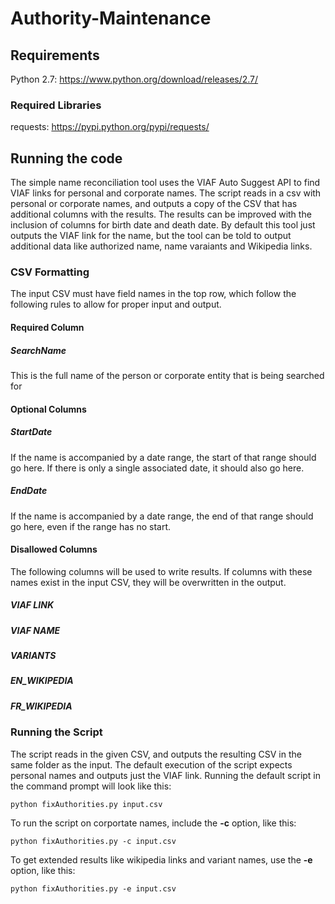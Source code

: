 # Authority-Maintenance
## Requirements
Python 2.7: https://www.python.org/download/releases/2.7/

### Required Libraries
requests: https://pypi.python.org/pypi/requests/

## Running the code
The simple name reconciliation tool uses the VIAF Auto Suggest API to find VIAF links for personal and corporate names. The script reads in a csv with personal or corporate names, and outputs a copy of the CSV that has additional columns with the results. The results can be improved with the inclusion of columns for birth date and death date. By default this tool just outputs the VIAF link for the name, but the tool can be told to output additional data like authorized name, name varaiants and Wikipedia links.

### CSV Formatting
The input CSV must have field names in the top row, which follow the following rules to allow for proper input and output.
#### Required Column
##### SearchName
This is the full name of the person or corporate entity that is being searched for
#### Optional Columns
##### StartDate
If the name is accompanied by a date range, the start of that range should go here. If there is only a single associated date, it should also go here.
##### EndDate
If the name is accompanied by a date range, the end of that range should go here, even if the range has no start.
#### Disallowed Columns
The following columns will be used to write results. If columns with these names exist in the input CSV, they will be overwritten in the output.
##### VIAF LINK
##### VIAF NAME
##### VARIANTS
##### EN_WIKIPEDIA
##### FR_WIKIPEDIA

### Running the Script
The script reads in the given CSV, and outputs the resulting CSV in the same folder as the input. The default execution of the script expects personal names and outputs just the VIAF link. Running the default script in the command prompt will look like this:
```
python fixAuthorities.py input.csv
```
To run the script on corportate names, include the **-c** option, like this:
```
python fixAuthorities.py -c input.csv
```
To get extended results like wikipedia links and variant names, use the **-e** option, like this:
```
python fixAuthorities.py -e input.csv
```

